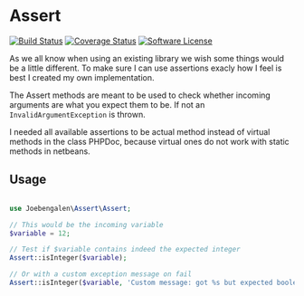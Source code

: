 # Assert

[![Build Status](https://travis-ci.org/JoeBengalen/Assert.svg?branch=master)](https://travis-ci.org/JoeBengalen/Assert)
[![Coverage Status](https://coveralls.io/repos/JoeBengalen/Assert/badge.svg?branch=master&service=github)](https://coveralls.io/github/JoeBengalen/Assert?branch=master)
[![Software License](https://img.shields.io/badge/license-MIT-brightgreen.svg)](LICENSE.md)

As we all know when using an existing library we wish some things would be a little different. To make sure I can use assertions exacly how I feel is best I created my own implementation.

The Assert methods are meant to be used to check whether incoming arguments are what you expect them to be. If not an `InvalidArgumentException` is thrown.

I needed all available assertions to be actual method instead of virtual methods in the class PHPDoc, because virtual ones do not work with static methods in netbeans.

## Usage

```php

use Joebengalen\Assert\Assert;

// This would be the incoming variable
$variable = 12;

// Test if $variable contains indeed the expected integer
Assert::isInteger($variable);

// Or with a custom exception message on fail
Assert::isInteger($variable, 'Custom message: got %s but expected boolean value.');
